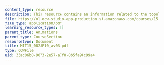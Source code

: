 ```yaml
---
content_type: resource
description: This resource contains an information related to the topological ordering.
file: https://ol-ocw-studio-app-production.s3.amazonaws.com/courses/15-082j-network-optimization-fall-2010/33ac06b890732e57a7f08b5fa94c99a4_MIT15_082JF10_av03.pdf
file_type: application/pdf
learning_resource_types: []
parent_title: Animations
parent_type: CourseSection
resourcetype: Document
title: MIT15_082JF10_av03.pdf
type: OCWFile
uid: 33ac06b8-9073-2e57-a7f0-8b5fa94c99a4
---
```

